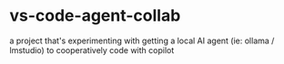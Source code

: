 # vs-code-agent-collab
a project that's experimenting with getting a local AI agent (ie: ollama / lmstudio) to cooperatively code with copilot
